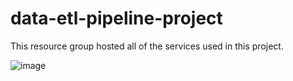 # data-etl-pipeline-project

This resource group hosted all of the services used in this project.

![image](https://github.com/user-attachments/assets/09ea429c-6df7-47fa-873c-6d7c40a67fbc)

